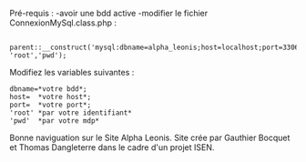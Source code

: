 

Pré-requis :
    -avoir une bdd active
    -modifier le fichier ConnexionMySql.class.php :
    
     parent::__construct('mysql:dbname=alpha_leonis;host=localhost;port=3306;charset=utf8', 'root','pwd');
    
   Modifiez les variables suivantes :
    
    dbname=*votre bdd*;
    host=  *votre host*;
    port=  *votre port*;
    'root' *par votre identifiant*
    'pwd'  *par votre mdp*

Bonne naviguation sur le Site Alpha Leonis.
Site crée par Gauthier Bocquet et Thomas Dangleterre dans le cadre d'un projet ISEN.